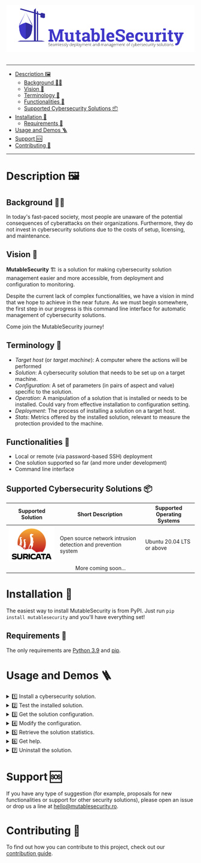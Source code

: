 <div align="center">
    <img src="others/cover.png" width="600px" alt="Cover">
</div>

<br>

---

- [Description 🖼️](#description-️)
  - [Background 👴🏼](#background-)
  - [Vision 📜](#vision-)
  - [Terminology 💬](#terminology-)
  - [Functionalities 🚀](#functionalities-)
  - [Supported Cybersecurity Solutions 📦](#supported-cybersecurity-solutions-)
- [Installation 🥡](#installation-)
  - [Requirements 🥢](#requirements-)
- [Usage and Demos 🪜](#usage-and-demos-)
- [Support 🆘](#support-)
- [Contributing 🤝](#contributing-)

---

# Description 🖼️

## Background 👴🏼

In today's fast-paced society, most people are unaware of the potential consequences of cyberattacks on their organizations. Furthermore, they do not invest in cybersecurity solutions due to the costs of setup, licensing, and maintenance.

## Vision 📜

**MutableSecurity** 🏗️ is a solution for making cybersecurity solution management easier and more accessible, from deployment and configuration to monitoring.

Despite the current lack of complex functionalities, we have a vision in mind that we hope to achieve in the near future. As we must begin somewhere, the first step in our progress is this command line interface for automatic management of cybersecurity solutions.

Come join the MutableSecurity journey!

## Terminology 💬

- *Target host* (or *target machine*): A computer where the actions will be performed
- *Solution*: A cybersecurity solution that needs to be set up on a target machine.
- *Configuration*: A set of parameters (in pairs of aspect and value) specific to the solution.
- *Operation*: A manipulation of a solution that is installed or needs to be installed. Could vary from effective installation to configuration setting.
- *Deployment*: The process of installing a solution on a target host.
- *Stats*: Metrics offered by the installed solution, relevant to measure the protection provided to the machine.

## Functionalities 🚀

- Local or remote (via password-based SSH) deployment
- One solution supported so far (and more under development)
- Command line interface

## Supported Cybersecurity Solutions 📦

<table>
    <thead>
        <tr>
            <th>Supported Solution</th>
            <th>Short Description</th>
            <th>Supported Operating Systems</th>
        </tr>
    </thead>
    <tbody>
        <tr>
            <td><a href="https://suricata.io/"><img src="others/solutions_logos/suricata.png" width="200px"></a></td>
            <td>Open source network intrusion detection and prevention system</td>
            <td>Ubuntu 20.04 LTS or above</td>
        </tr>
        <tr>
            <td colspan=3><center>More coming soon...</center></td>
        </tr>
    </tbody>
</table>

# Installation 🥡

The easiest way to install MutableSecurity is from PyPI. Just run `pip install mutablesecurity` and you'll have everything set!

## Requirements 🥢

The only requirements are [Python 3.9](https://www.python.org/downloads/) and [pip](https://pip.pypa.io/en/stable/installation/).

# Usage and Demos 🪜

<details>
    <summary>1️⃣ Install a cybersecurity solution.</summary>

**Syntax**

`mutablesecurity --solution <solution> --operation INSTALL`

**Example**

```
➜ mutablesecurity --solution SURICATA --operation INSTALL  
🔐 Password for localhost: 
✅ Suricata is now installed on this machine.
```

*Optional*: To connect to a remote host, just add the `--remote` flag.

```
➜ mutablesecurity --remote admin@192.168.1.1:22 --solution SURICATA --operation INSTALL  
🔐 Password for admin@192.168.1.1:22:
✅ Suricata is now installed on this machine.
```

</details>

<details>
    <summary>2️⃣ Test the installed solution.</summary>

**Syntax**

`mutablesecurity --solution <solution> --operation TEST`

**Example**

```
➜ mutablesecurity --solution SURICATA --operation TEST             
🔐 Password for localhost: 
✅ Suricata works as expected.
```
</details>

<details>
    <summary>3️⃣ Get the solution configuration.</summary>

**Syntax**

`mutablesecurity --solution <solution> --operation GET_CONFIGURATION`

**Example**

```
➜ mutablesecurity --solution SURICATA --operation GET_CONFIGURATION
🔐 Password for localhost: 
✅ The configuration of Suricata was retrieved.

┏━━━━━━━━━━━━━━━━━━━┳━━━━━━━━━━┓
┃ Attribute         ┃ Value    ┃
┡━━━━━━━━━━━━━━━━━━━╇━━━━━━━━━━┩
│ mode              │ IDS      │
│ interface         │ enp3s0f1 │
│ automatic_updates │ DISABLED │
└───────────────────┴──────────┘
```
</details>

<details>
    <summary>4️⃣ Modify the configuration.</summary>

**Syntax**

`mutablesecurity --solution <solution> --operation SET_CONFIGURATION --aspect <aspect> --value <value>`

**Example**

```
➜ mutablesecurity --solution SURICATA --operation SET_CONFIGURATION --aspect mode --value IPS    
🔐 Password for localhost: 
✅ The configuration of Suricata was set.
```

*Optional*: To test the modifications, run the configuration retrieval and testing operations.

```
➜ mutablesecurity --solution SURICATA --operation GET_CONFIGURATION               
🔐 Password for localhost: 
✅ The configuration of Suricata was retrieved.

┏━━━━━━━━━━━━━━━━━━━┳━━━━━━━━━━┓
┃ Attribute         ┃ Value    ┃
┡━━━━━━━━━━━━━━━━━━━╇━━━━━━━━━━┩
│ mode              │ IPS      │
│ interface         │ enp3s0f1 │
│ automatic_updates │ DISABLED │
└───────────────────┴──────────┘
➜ mutablesecurity --solution SURICATA --operation TEST                                             
🔐 Password for localhost: 
✅ Suricata works as expected.
```
</details>

<details>
    <summary>5️⃣ Retrieve the solution statistics.</summary>

**Syntax**

`mutablesecurity --solution <solution> --operation GET_STATS`

**Example**

```
➜ mutablesecurity --solution SURICATA --operation GET_STATS
🔐 Password for localhost: 
✅ The stats of Suricata were retrieved.

┏━━━━━━━━━━━━━━┳━━━━━━━┓
┃ Attribute    ┃ Value ┃
┡━━━━━━━━━━━━━━╇━━━━━━━┩
│ alerts_count │ 314   │
└──────────────┴───────┘
```
</details>

<details>
    <summary>6️⃣ Get help.</summary>

**Syntax**

`mutablesecurity --help` or `mutablesecurity --solution <solution> --help`

**Example**

```
➜ mutablesecurity --help

              _        _     _      __                      _ _         
  /\/\  _   _| |_ __ _| |__ | | ___/ _\ ___  ___ _   _ _ __(_| |_ _   _ 
 /    \| | | | __/ _` | '_ \| |/ _ \ \ / _ \/ __| | | | '__| | __| | | |
/ /\/\ | |_| | || (_| | |_) | |  ___\ |  __| (__| |_| | |  | | |_| |_| |
\/    \/\__,_|\__\__,_|_.__/|_|\___\__/\___|\___|\__,_|_|  |_|\__|\__, |
                  Seamlessly management of cybersecurity solutions |___/ 

Usage: cli.py [OPTIONS]

Options:
  -r, --remote TEXT               Connect to remote in the
                                  USERNAME@HOSTNAME:PORT format. If ommited,
                                  the operations are executed locally.
  -s, --solution [SURICATA]       Solution to manage
  -o, --operation [GET_CONFIGURATION|GET_STATS|INSTALL|SET_CONFIGURATION|TEST|UNINSTALL]
                                  Operation to perform
  -a, --aspect TEXT               Configuration's aspect to modify. Available
                                  only with a value (--value)
  -v, --value TEXT                New value of the configuration's aspect.
                                  Available only with an aspect (--aspect).
  --verbose
  -h, --help                      Useful information for using MutableSecurity
                                  or about a solution
```

```
➜ mutablesecurity --solution SURICATA --help

              _        _     _      __                      _ _         
  /\/\  _   _| |_ __ _| |__ | | ___/ _\ ___  ___ _   _ _ __(_| |_ _   _ 
 /    \| | | | __/ _` | '_ \| |/ _ \ \ / _ \/ __| | | | '__| | __| | | |
/ /\/\ | |_| | || (_| | |_) | |  ___\ |  __| (__| |_| | |  | | |_| |_| |
\/    \/\__,_|\__\__,_|_.__/|_|\___\__/\___|\___|\__,_|_|  |_|\__|\__, |
                  Seamlessly management of cybersecurity solutions |___/ 

Full name: Suricata Intrusion Detection and Prevention System

Description:
Suricata is the leading independent open source threat detection engine. By combining intrusion detection (IDS), intrusion prevention (IPS), network 
security monitoring (NSM) and PCAP processing, Suricata can quickly identify, stop, and assess even the most sophisticated attacks.

References:
- https://suricata.io
- https://github.com/OISF/suricata

Configuration:
┏━━━━━━━━━━━━━━━━━━━┳━━━━━━┳━━━━━━━━━━━━━━━━━━━┳━━━━━━━━━━━━━━━━━━━━━━━━━━━━━━━━━━━━━━┓
┃ Aspect            ┃ Type ┃  Possible Values  ┃ Description                          ┃
┡━━━━━━━━━━━━━━━━━━━╇━━━━━━╇━━━━━━━━━━━━━━━━━━━╇━━━━━━━━━━━━━━━━━━━━━━━━━━━━━━━━━━━━━━┩
│ mode              │ str  │     IDS, IPS      │ Mode in which Suricata works         │
│ interface         │ str  │         *         │ Interface on which Suricata listens  │
│ automatic_updates │ str  │ ENABLED, DISABLED │ State of the automatic daily updates │
└───────────────────┴──────┴───────────────────┴──────────────────────────────────────┘
```
</details>

<details>
    <summary>7️⃣ Uninstall the solution.</summary>

**Syntax**

`mutablesecurity --solution <solution> --operation UNINSTALL`

**Example**

```
➜ mutablesecurity --solution SURICATA --operation UNINSTALL        
🔐 Password for localhost: 
✅ Suricata is no longer installed on this machine.
```
</details>

# Support 🆘

If you have any type of suggestion (for example, proposals for new functionalities or support for other security solutions), please open an issue or drop us a line at [hello@mutablesecurity.ro](mailto:hello@mutablesecurity.ro).

# Contributing 🤝

To find out how you can contribute to this project, check out our [contribution guide](CONTRIBUTING.md).